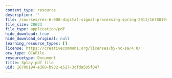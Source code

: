 ```yaml
---
content_type: resource
description: ''
file: /courses/res-6-008-digital-signal-processing-spring-2011/16780194e368b932e5273cfda585f847_rkvEM5Y3N60.pdf
file_size: 28623
file_type: application/pdf
hide_download: true
hide_download_original: null
learning_resource_types: []
license: https://creativecommons.org/licenses/by-nc-sa/4.0/
ocw_type: OCWFile
resourcetype: Document
title: 3play pdf file
uid: 16780194-e368-b932-e527-3cfda585f847
---
```

